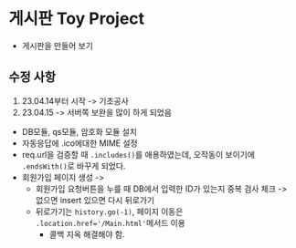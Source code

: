 # 게시판 Toy Project
- 게시판을 만들어 보기
## 수정 사항
1. 23.04.14부터 시작 -> 기초공사
2. 23.04.15 -> 서버쪽 보완을 많이 하게 되었음  
- DB모듈, qs모듈, 암호화 모듈 설치
- 자동응답에 .ico에대한 MIME 설정
- req.url을 검증할 때 ```.includes()```를 애용하였는데,  오작동이 보이기에 ```.endsWith()```로 바꾸게 되었다.
- 회원가입 페이지 생성 ->  
  - 회원가입 요청버튼을 누를 때 DB에서 입력한 ID가 있는지 중복 검사 체크 -> 없으면 insert 있으면 다시 뒤로가기
  - 뒤로가기는 ```history.go(-1)```, 페이지 이동은 ```.location.href='/Main.html'```메서드 이용
    - 콜백 지옥 해결해야 함.  
